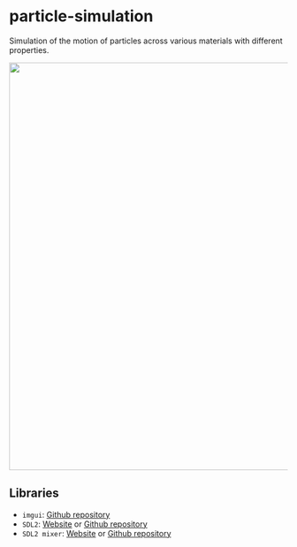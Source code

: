 # particle-simulation
Simulation of the motion of particles across various materials with different properties.

<p align="center">
  <img src="https://github.com/AlexandreAero/particle-simulation-cpp/assets/66020831/423f1891-3521-4a0d-8a6f-264e16b4664b" width="738px" />
</p>

## Libraries
- ``imgui``: [Github repository](https://github.com/ocornut/imgui)
- ``SDL2``: [Website](https://www.libsdl.org/) or [Github repository](https://github.com/libsdl-org/SDL)
- ``SDL2 mixer``: [Website](https://www.libsdl.org/projects/mixer/) or [Github repository](https://github.com/libsdl-org/SDL_mixer)

